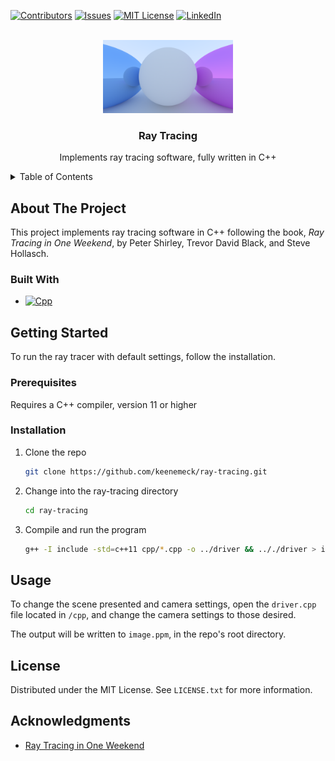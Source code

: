 <a name="readme-top"></a>

<!-- PROJECT SHIELDS -->
[![Contributors][contributors-shield]][contributors-url]
[![Issues][issues-shield]][issues-url]
[![MIT License][license-shield]][license-url]
[![LinkedIn][linkedin-shield]][linkedin-url]


<!-- PROJECT LOGO -->
<br />
<div align="center">
  <a href="https://github.com/keenemeck/ray-tracing">
    <img src="render.png" alt="Logo" width="208" height="117">
  </a>

<h3 align="center">Ray Tracing</h3>

  <p align="center">
    Implements ray tracing software, fully written in C++
    <br />
  </p>
</div>


<!-- TABLE OF CONTENTS -->
<details>
  <summary>Table of Contents</summary>
  <ol>
    <li>
      <a href="#about-the-project">About The Project</a>
      <ul>
        <li><a href="#built-with">Built With</a></li>
      </ul>
    </li>
    <li>
      <a href="#getting-started">Getting Started</a>
      <ul>
        <li><a href="#prerequisites">Prerequisites</a></li>
        <li><a href="#installation">Installation</a></li>
      </ul>
    </li>
    <li><a href="#usage">Usage</a></li>
    <li><a href="#license">License</a></li>
    <li><a href="#acknowledgments">Acknowledgments</a></li>
  </ol>
</details>


<!-- ABOUT THE PROJECT -->
## About The Project

This project implements ray tracing software in C++ following the book, *Ray Tracing in One Weekend*, by Peter Shirley, Trevor David Black, and Steve Hollasch. 

### Built With

* [![Cpp][Cpp.com]][Cpp-url]


<!-- GETTING STARTED -->
## Getting Started

To run the ray tracer with default settings, follow the installation.

### Prerequisites

Requires a C++ compiler, version 11 or higher

### Installation

1. Clone the repo
   ```sh
   git clone https://github.com/keenemeck/ray-tracing.git
   ```
2. Change into the ray-tracing directory
   ```sh
   cd ray-tracing
   ```
3. Compile and run the program
   ```sh
   g++ -I include -std=c++11 cpp/*.cpp -o ../driver && .././driver > image.ppm
   ```


<!-- USAGE EXAMPLES -->
## Usage

To change the scene presented and camera settings, open the `driver.cpp` file located in `/cpp`, and change the camera settings to those desired.

The output will be written to `image.ppm`, in the repo's root directory.


<!-- LICENSE -->
## License

Distributed under the MIT License. See `LICENSE.txt` for more information.


<!-- ACKNOWLEDGMENTS -->
## Acknowledgments

* [Ray Tracing in One Weekend](https://github.com/RayTracing/raytracing.github.io/)


<!-- MARKDOWN LINKS & IMAGES -->
<!-- https://www.markdownguide.org/basic-syntax/#reference-style-links -->
[contributors-shield]: https://img.shields.io/github/contributors/keenemeck/ray-tracing.svg?style=for-the-badge
[contributors-url]: https://github.com/keenemeck/ray-tracing/graphs/contributors
[forks-shield]: https://img.shields.io/github/forks/keenemeck/ray-tracing.svg?style=for-the-badge
[forks-url]: https://github.com/keenemeck/ray-tracing/network/members
[stars-shield]: https://img.shields.io/github/stars/keenemeck/ray-tracing.svg?style=for-the-badge
[stars-url]: https://github.com/keenemeck/ray-tracing/stargazers
[issues-shield]: https://img.shields.io/github/issues/keenemeck/ray-tracing.svg?style=for-the-badge
[issues-url]: https://github.com/keenemeck/ray-tracing/issues
[license-shield]: https://img.shields.io/github/license/keenemeck/ray-tracing.svg?style=for-the-badge
[license-url]: https://github.com/keenemeck/ray-tracing/blob/master/LICENSE.txt
[linkedin-shield]: https://img.shields.io/badge/-LinkedIn-black.svg?style=for-the-badge&logo=linkedin&colorB=555
[linkedin-url]: https://linkedin.com/in/keenem
[product-screenshot]: render.png
[Next.js]: https://img.shields.io/badge/next.js-000000?style=for-the-badge&logo=nextdotjs&logoColor=white
[Next-url]: https://nextjs.org/
[React.js]: https://img.shields.io/badge/React-20232A?style=for-the-badge&logo=react&logoColor=61DAFB
[React-url]: https://reactjs.org/
[Vue.js]: https://img.shields.io/badge/Vue.js-35495E?style=for-the-badge&logo=vuedotjs&logoColor=4FC08D
[Vue-url]: https://vuejs.org/
[Angular.io]: https://img.shields.io/badge/Angular-DD0031?style=for-the-badge&logo=angular&logoColor=white
[Angular-url]: https://angular.io/
[Svelte.dev]: https://img.shields.io/badge/Svelte-4A4A55?style=for-the-badge&logo=svelte&logoColor=FF3E00
[Svelte-url]: https://svelte.dev/
[Laravel.com]: https://img.shields.io/badge/Laravel-FF2D20?style=for-the-badge&logo=laravel&logoColor=white
[Laravel-url]: https://laravel.com
[Bootstrap.com]: https://img.shields.io/badge/Bootstrap-563D7C?style=for-the-badge&logo=bootstrap&logoColor=white
[Bootstrap-url]: https://getbootstrap.com
[JQuery.com]: https://img.shields.io/badge/jQuery-0769AD?style=for-the-badge&logo=jquery&logoColor=white
[JQuery-url]: https://jquery.com 
[Cpp.com]: https://img.shields.io/badge/C++-00599C.svg?&style=for-the-badge&logo=cplusplus&logoColor=white
[Cpp-url]: https://isocpp.org
